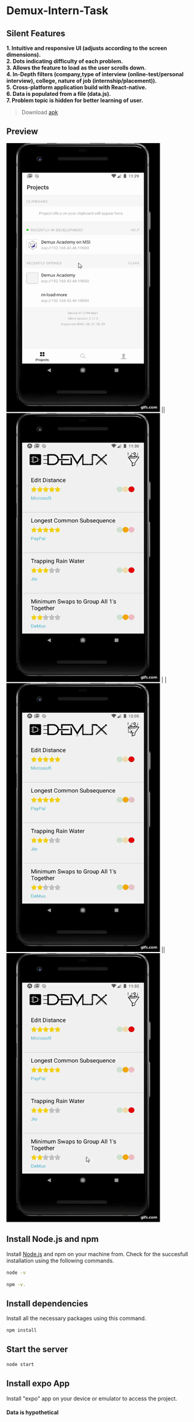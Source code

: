 # Demux-Intern-Task

## Silent Features
**1. Intuitive and responsive UI (adjusts according to the screen dimensions).**\
**2. Dots indicating difficulty of each problem.**\
**3. Allows the feature to load as the user scrolls down.**\
**4. In-Depth filters (company,type of interview (online-test/personal interview), college, nature of job (internship/placement)).**\
**5. Cross-platform application build with React-native.**\
**6. Data is populated from a file (data.js).**\
**7. Problem topic is hidden for better learning of user.**

> Download [apk](https://drive.google.com/file/d/1zk5zhm6X70Y0DT67WwXTD50v4TNUHVVj/view?usp=sharing)

## Preview

<img src="https://github.com/ishanarya0/Demux-Intern-Task/blob/main/gifs/gif.gif" width="400" height="700" /> || <img src="https://github.com/ishanarya0/Demux-Intern-Task/blob/main/gifs/gif1.gif" width="400" height="700" /> |
|<img src="https://github.com/ishanarya0/Demux-Intern-Task/blob/main/gifs/gif2.gif" width="400" height="700" /> || <img src="https://github.com/ishanarya0/Demux-Intern-Task/blob/main/gifs/gif3.gif" width="400" height="700" />

## Install Node.js and npm

Install [Node.js](https://nodejs.org/en/download/) and npm on your machine from. 
Check for the succesfull installation using the following commands.
```sh
node -v
```
```sh
npm -v.
```
## Install dependencies
Install all the necessary packages using this command.
```sh
npm install
```

## Start the server
```sh
node start
```
## Install expo App

Install "expo" app on your device or emulator to access the project.

#### Data is hypothetical






